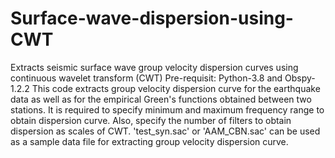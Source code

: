 # Surface-wave-dispersion-using-CWT
Extracts seismic surface wave group velocity dispersion curves using continuous wavelet transform (CWT)
Pre-requisit: Python-3.8 and Obspy-1.2.2
This code extracts group velocity dispersion curve for the earthquake data as well as for the empirical Green's functions obtained between two stations.
It is required to specify minimum and maximum frequency range to obtain dispersion curve.
Also, specify the number of filters to obtain dispersion as scales of CWT. 
'test_syn.sac' or 'AAM_CBN.sac' can be used as a sample data file for extracting group velocity dispersion curve.
